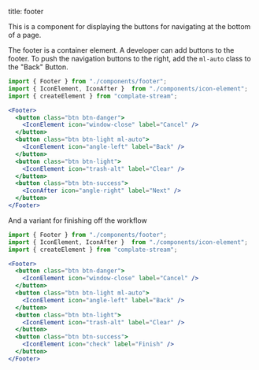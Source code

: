 title: footer

This is a component for displaying the buttons for navigating at the bottom
of a page.

The footer is a container element. A developer can add buttons to the 
footer. To push the navigation buttons to the right, add the `ml-auto` class
to the "Back" Button.

```jsx
import { Footer } from "./components/footer";
import { IconElement, IconAfter }  from "./components/icon-element";
import { createElement } from "complate-stream";

<Footer>
  <button class="btn btn-danger">
    <IconElement icon="window-close" label="Cancel" />
  </button>
  <button class="btn btn-light ml-auto">
    <IconElement icon="angle-left" label="Back" />
  </button>
  <button class="btn btn-light">
    <IconElement icon="trash-alt" label="Clear" />
  </button>
  <button class="btn btn-success">
    <IconAfter icon="angle-right" label="Next" />
  </button>
</Footer>
```

And a variant for finishing off the workflow

```jsx
import { Footer } from "./components/footer";
import { IconElement, IconAfter }  from "./components/icon-element";
import { createElement } from "complate-stream";

<Footer>
  <button class="btn btn-danger">
    <IconElement icon="window-close" label="Cancel" />
  </button>
  <button class="btn btn-light ml-auto">
    <IconElement icon="angle-left" label="Back" />
  </button>
  <button class="btn btn-light">
    <IconElement icon="trash-alt" label="Clear" />
  </button>
  <button class="btn btn-success">
    <IconElement icon="check" label="Finish" />
  </button>
</Footer>
```